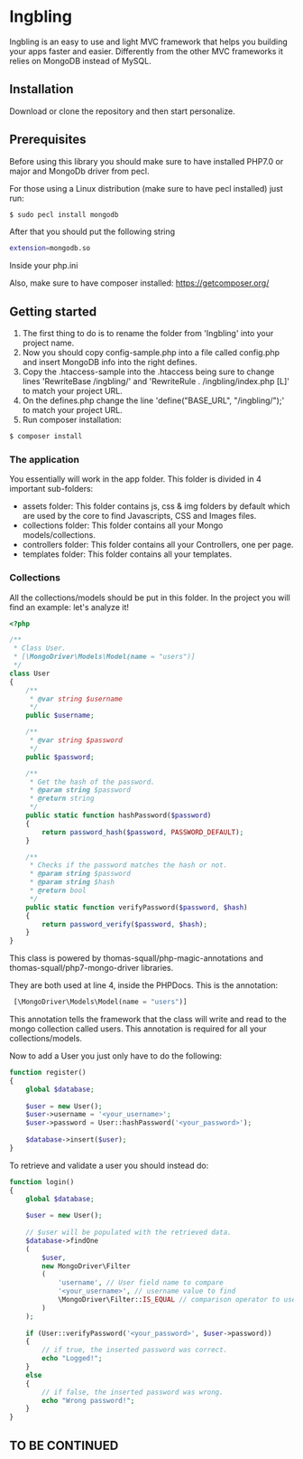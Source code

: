 # Ingbling

Ingbling is an easy to use and light MVC framework that helps you building your apps faster and easier.
Differently from the other MVC frameworks it relies on MongoDB instead of MySQL.

## Installation

Download or clone the repository and then start personalize.

## Prerequisites

Before using this library you should make sure to have installed PHP7.0 or major and MongoDb driver from pecl.

For those using a Linux distribution (make sure to have pecl installed) just run:

``` sh
$ sudo pecl install mongodb
```

After that you should put the following string
``` sh
extension=mongodb.so
```
Inside your php.ini

Also, make sure to have composer installed: https://getcomposer.org/

## Getting started

1) The first thing to do is to rename the folder from 'Ingbling' into your project name.
2) Now you should copy config-sample.php into a file called config.php and insert MongoDB info into the right defines.
3) Copy the .htaccess-sample into the .htaccess being sure to change lines 'RewriteBase /ingbling/' and 'RewriteRule . /ingbling/index.php [L]' to match your project URL.
4) On the defines.php change the line 'define("BASE_URL", "/ingbling/");' to match your project URL.
5) Run composer installation:

``` sh
$ composer install
```

### The application

You essentially will work in the app folder.
This folder is divided in 4 important sub-folders:
- assets folder: This folder contains js, css & img folders by default which are used by the core to find Javascripts, CSS and Images files.
- collections folder: This folder contains all your Mongo models/collections.
- controllers folder: This folder contains all your Controllers, one per page.
- templates folder: This folder contains all your templates.

### Collections

All the collections/models should be put in this folder. In the project you will find an example: let's analyze it!

``` php
<?php

/**
 * Class User.
 * [\MongoDriver\Models\Model(name = "users")]
 */
class User
{
    /**
     * @var string $username
     */
    public $username;

    /**
     * @var string $password
     */
    public $password;

    /**
     * Get the hash of the password.
     * @param string $password
     * @return string
     */
    public static function hashPassword($password)
    {
        return password_hash($password, PASSWORD_DEFAULT);
    }

    /**
     * Checks if the password matches the hash or not.
     * @param string $password
     * @param string $hash
     * @return bool
     */
    public static function verifyPassword($password, $hash)
    {
        return password_verify($password, $hash);
    }
}
```

This class is powered by thomas-squall/php-magic-annotations and thomas-squall/php7-mongo-driver libraries.

They are both used at line 4, inside the PHPDocs.
This is the annotation:

``` php
 [\MongoDriver\Models\Model(name = "users")]
 ```
 
This annotation tells the framework that the class will write and read to the mongo collection called users. This annotation is required for all your collections/models.

Now to add a User you just only have to do the following:

``` php
function register()
{
    global $database;
    
    $user = new User();
    $user->username = '<your_username>';
    $user->password = User::hashPassword('<your_password>');
    
    $database->insert($user);
}
```

To retrieve and validate a user you should instead do:

``` php
function login()
{
    global $database;
    
    $user = new User();
    
    // $user will be populated with the retrieved data.
    $database->findOne
    (
        $user,
        new MongoDriver\Filter
        (
            'username', // User field name to compare
            '<your_username>', // username value to find
            \MongoDriver\Filter::IS_EQUAL // comparison operator to use
        )
    );
    
    if (User::verifyPassword('<your_password>', $user->password))
    {
        // if true, the inserted password was correct.
        echo "Logged!";
    }
    else
    {
        // if false, the inserted password was wrong.
        echo "Wrong password!";
    }
}
```

## TO BE CONTINUED